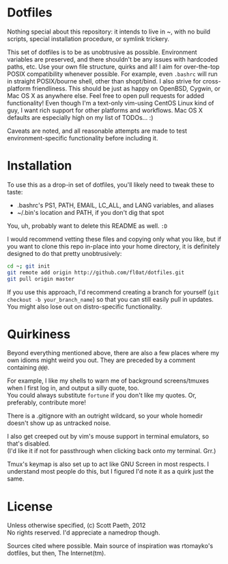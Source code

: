 Dotfiles
========

Nothing special about this repository: it intends to live in ~, with no build scripts, special installation procedure, or symlink trickery.

This set of dotfiles is to be as unobtrusive as possible. Environment variables are preserved, and there shouldn't be any issues with hardcoded paths, etc. Use your own file structure, quirks and all!
I aim for over-the-top POSIX compatibility whenever possible. For example, even ``.bashrc`` will run in straight POSIX/bourne shell, other than shopt/bind.
I also strive for cross-platform friendliness. This should be just as happy on OpenBSD, Cygwin, or Mac OS X as anywhere else.
Feel free to open pull requests for added functionality! Even though I'm a text-only vim-using CentOS Linux kind of guy, I want rich support for other platforms and workflows. Mac OS X defaults are especially high on my list of TODOs... :)

Caveats are noted, and all reasonable attempts are made to test environment-specific functionality before including it.

Installation
============

To use this as a drop-in set of dotfiles, you'll likely need to tweak these to taste:
 * .bashrc's PS1, PATH, EMAIL, LC_ALL, and LANG variables, and aliases
 * ~/.bin's location and PATH, if you don't dig that spot

You, uh, probably want to delete this README as well. `:D`

I would recommend vetting these files and copying only what you like, but if you want to clone this repo in-place into your home directory, it is definitely designed to do that pretty unobtrusively:

```bash
cd ~; git init
git remote add origin http://github.com/fl0at/dotfiles.git
git pull origin master
```

If you use this approach, I'd recommend creating a branch for yourself (`git checkout -b your_branch_name`) so that you can still easily pull in updates.  
You might also lose out on distro-specific functionality.

Quirkiness
==========

Beyond everything mentioned above, there are also a few places where my own idioms might weird you out. They are preceded by a comment containing _`@@@`_.

For example, I like my shells to warn me of background screens/tmuxes when I first log in, and output a silly quote, too.  
You could always substitute `fortune` if you don't like my quotes.
Or, preferably, contribute more!

There is a .gitignore with an outright wildcard, so your whole homedir doesn't show up as untracked noise.

I also get creeped out by vim's mouse support in terminal emulators, so that's disabled.  
(I'd like it if not for passthrough when clicking back onto my terminal. Grr.)

Tmux's keymap is also set up to act like GNU Screen in most respects. I understand most people do this, but I figured I'd note it as a quirk just the same.

License
=======

Unless otherwise specified, (c) Scott Paeth, 2012  
No rights reserved. I'd appreciate a namedrop though.

Sources cited where possible. Main source of inspiration was rtomayko's dotfiles, but then, The Internet(tm).

